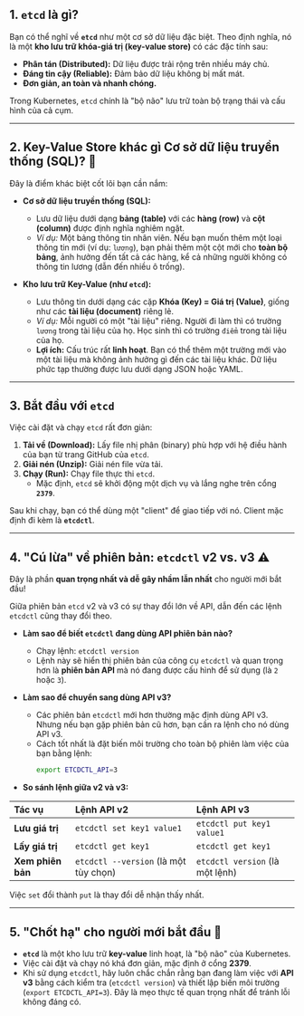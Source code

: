 ## 1\. `etcd` là gì?

Bạn có thể nghĩ về **`etcd`** như một cơ sở dữ liệu đặc biệt. Theo định nghĩa, nó là một **kho lưu trữ khóa-giá trị (key-value store)** có các đặc tính sau:

- **Phân tán (Distributed):** Dữ liệu được trải rộng trên nhiều máy chủ.
- **Đáng tin cậy (Reliable):** Đảm bảo dữ liệu không bị mất mát.
- **Đơn giản, an toàn và nhanh chóng.**

Trong Kubernetes, `etcd` chính là "bộ não" lưu trữ toàn bộ trạng thái và cấu hình của cả cụm.

---

## 2\. Key-Value Store khác gì Cơ sở dữ liệu truyền thống (SQL)? 🤔

Đây là điểm khác biệt cốt lõi bạn cần nắm:

- **Cơ sở dữ liệu truyền thống (SQL):**

  - Lưu dữ liệu dưới dạng **bảng (table)** với các **hàng (row)** và **cột (column)** được định nghĩa nghiêm ngặt.
  - _Ví dụ:_ Một bảng thông tin nhân viên. Nếu bạn muốn thêm một loại thông tin mới (ví dụ: `lương`), bạn phải thêm một cột mới cho **toàn bộ bảng**, ảnh hưởng đến tất cả các hàng, kể cả những người không có thông tin lương (dẫn đến nhiều ô trống).

- **Kho lưu trữ Key-Value (như `etcd`):**

  - Lưu thông tin dưới dạng các cặp **Khóa (Key) = Giá trị (Value)**, giống như các **tài liệu (document)** riêng lẻ.
  - _Ví dụ:_ Mỗi người có một "tài liệu" riêng. Người đi làm thì có trường `lương` trong tài liệu của họ. Học sinh thì có trường `điểm` trong tài liệu của họ.
  - **Lợi ích:** Cấu trúc rất **linh hoạt**. Bạn có thể thêm một trường mới vào một tài liệu mà không ảnh hưởng gì đến các tài liệu khác. Dữ liệu phức tạp thường được lưu dưới dạng JSON hoặc YAML.

---

## 3\. Bắt đầu với `etcd`

Việc cài đặt và chạy `etcd` rất đơn giản:

1.  **Tải về (Download):** Lấy file nhị phân (binary) phù hợp với hệ điều hành của bạn từ trang GitHub của `etcd`.
2.  **Giải nén (Unzip):** Giải nén file vừa tải.
3.  **Chạy (Run):** Chạy file thực thi `etcd`.
    - Mặc định, `etcd` sẽ khởi động một dịch vụ và lắng nghe trên cổng **`2379`**.

Sau khi chạy, bạn có thể dùng một "client" để giao tiếp với nó. Client mặc định đi kèm là **`etcdctl`**.

---

## 4\. "Cú lừa" về phiên bản: `etcdctl` v2 vs. v3 ⚠️

Đây là phần **quan trọng nhất và dễ gây nhầm lẫn nhất** cho người mới bắt đầu\!

Giữa phiên bản `etcd` v2 và v3 có sự thay đổi lớn về API, dẫn đến các lệnh `etcdctl` cũng thay đổi theo.

- **Làm sao để biết `etcdctl` đang dùng API phiên bản nào?**

  - Chạy lệnh: `etcdctl version`
  - Lệnh này sẽ hiển thị phiên bản của công cụ `etcdctl` và quan trọng hơn là **phiên bản API** mà nó đang được cấu hình để sử dụng (là `2` hoặc `3`).

- **Làm sao để chuyển sang dùng API v3?**

  - Các phiên bản `etcdctl` mới hơn thường mặc định dùng API v3. Nhưng nếu bạn gặp phiên bản cũ hơn, bạn cần ra lệnh cho nó dùng API v3.
  - Cách tốt nhất là đặt biến môi trường cho toàn bộ phiên làm việc của bạn bằng lệnh:
    ```bash
    export ETCDCTL_API=3
    ```

- **So sánh lệnh giữa v2 và v3:**

| Tác vụ            | Lệnh API v2                           | Lệnh API v3                     |
| :---------------- | :------------------------------------ | :------------------------------ |
| **Lưu giá trị**   | `etcdctl set key1 value1`             | `etcdctl put key1 value1`       |
| **Lấy giá trị**   | `etcdctl get key1`                    | `etcdctl get key1`              |
| **Xem phiên bản** | `etcdctl --version` (là một tùy chọn) | `etcdctl version` (là một lệnh) |

Việc `set` đổi thành `put` là thay đổi dễ nhận thấy nhất.

---

## 5\. "Chốt hạ" cho người mới bắt đầu 📝

- **`etcd`** là một kho lưu trữ **key-value** linh hoạt, là "bộ não" của Kubernetes.
- Việc cài đặt và chạy nó khá đơn giản, mặc định ở cổng **2379**.
- Khi sử dụng `etcdctl`, hãy luôn chắc chắn rằng bạn đang làm việc với **API v3** bằng cách kiểm tra (`etcdctl version`) và thiết lập biến môi trường (`export ETCDCTL_API=3`). Đây là mẹo thực tế quan trọng nhất để tránh lỗi không đáng có.
